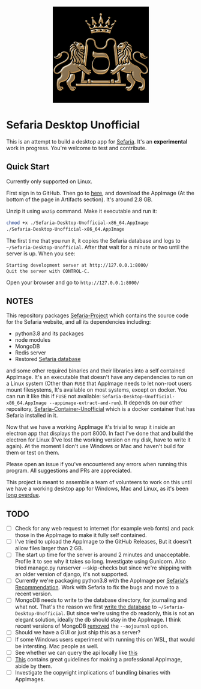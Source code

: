 <p align="center">
  <img src="https://github.com/orxaicom/Sefaria-Desktop-Unofficial/blob/18d6058e072c6d799550557ec0537eddf483e727/assets/Sefaria-Desktop-Unofficial.png" alt="Icon of Sefaria Desktop Unofficial">
</p>

# Sefaria Desktop Unofficial

This is an attempt to build a desktop app for [Sefaria](https://www.sefaria.org/texts).
It's an **experimental** work in progress. You're welcome to test and contribute.

## Quick Start
Currently only supported on Linux.

First sign in to GitHub. Then go to
[here](https://github.com/orxaicom/Sefaria-Desktop-Unofficial/actions/runs/11199548028),
and download the AppImage (At the bottom of the page in Artifacts section).
It's around 2.8 GB.

Unzip it using `unzip` command.
Make it executable and run it:
```bash
chmod +x ./Sefaria-Desktop-Unofficial-x86_64.AppImage
./Sefaria-Desktop-Unofficial-x86_64.AppImage
```
The first time that you run it, it copies the Sefaria database and logs to
`~/Sefaria-Desktop-Unofficial`.
After that wait for a minute or two until the server is up.
When you see:
```
Starting development server at http://127.0.0.1:8000/
Quit the server with CONTROL-C.
```
Open your browser and go to `http://127.0.0.1:8000/`

## NOTES
This repository packages
[Sefaria-Project](https://github.com/Sefaria/Sefaria-Project) which contains the
source code for the Sefaria website, and all its dependencies including:
* python3.8 and its packages
* node modules
* MongoDB
* Redis server
* Restored [Sefaria database](https://storage.googleapis.com/sefaria-mongo-backup/dump_small.tar.gz)

and some other required binaries and their libraries into a self contained AppImage.
It's an executable that doesn't have any dependencies to run on a Linux system
(Other than `FUSE` that AppImage needs to let non-root users mount filesystems, It's
available on most systems, except on docker. You can run it like this if `FUSE` not
available: `Sefaria-Desktop-Unofficial-x86_64.AppImage --appimage-extract-and-run`).
It depends on our other repository,
[Sefaria-Container-Unofficial](https://github.com/orxaicom/Sefaria-Container-Unofficial)
which is a docker container that has Sefaria installed in it.

Now that we have a working AppImage it's trivial to wrap it inside an electron
app that displays the port 8000. In fact I've done that and build the electron
for Linux (I've lost the working version on my disk, have to write it again).
At the moment I don't use Windows or Mac and haven't build for them or test on them.

Please open an issue if you've encountered any errors when running this program.
All suggestions and PRs are appreciated.

This project is meant to assemble a team of volunteers to work on this
until we have a working desktop app for Windows, Mac and Linux, as it's been
[long overdue](https://github.com/Sefaria/Sefaria-Project/issues/294).

## TODO
* [ ] Check for any web request to internet (for example web fonts) and pack those
      in the AppImage to make it fully self contained.
* [ ] I've tried to upload the AppImage to the GitHub Releases, But it doesn't allow
      files larger than 2 GB.
* [ ] The start up time for the server is around 2 minutes and unacceptable. Profile
      it to see why it takes so long. Investigate using Gunicorn. Also tried
      manage.py runserver --skip-checks but since we're shipping with an older
      version of django, it's not supported.
* [ ] Currently we're packaging python3.8 with the AppImage per
      [Sefaria's Recommendation](https://developers.sefaria.org/docs/local-installation-instructions).
      Work with Sefaria to fix the bugs and move to a recent version.
* [ ] MongoDB needs to write to the database directory, for journaling and what not.
      That's the reason we first
      [write the database](https://github.com/orxaicom/Sefaria-Desktop-Unofficial/blob/5533ca05742485437f6268373ce7544b3ab07f08/assets/AppRun#L22)
      to `~/Sefaria-Desktop-Unofficial`. But since we're using the db readonly,
      this is not an elegant solution, ideally the db should stay in the AppImage.
      I think recent versions of MongoDB
      [removed](https://www.mongodb.com/docs/v4.4/tutorial/manage-journaling/)
      the `--nojournal` option.
* [ ] Should we have a GUI or just ship this as a server?
* [ ] If some Windows users experiment with running this on WSL, that would be intersting.
      Mac people as well.
* [ ] See whether we can query the api locally like
      [this](https://developers.sefaria.org/reference/getting-started-with-your-api)
* [ ] [This](https://docs.appimage.org/packaging-guide/distribution.html) contains
      great guidelines for making a professional AppImage, abide by them.
* [ ] Investigate the copyright implications of bundling binaries with AppImages.
